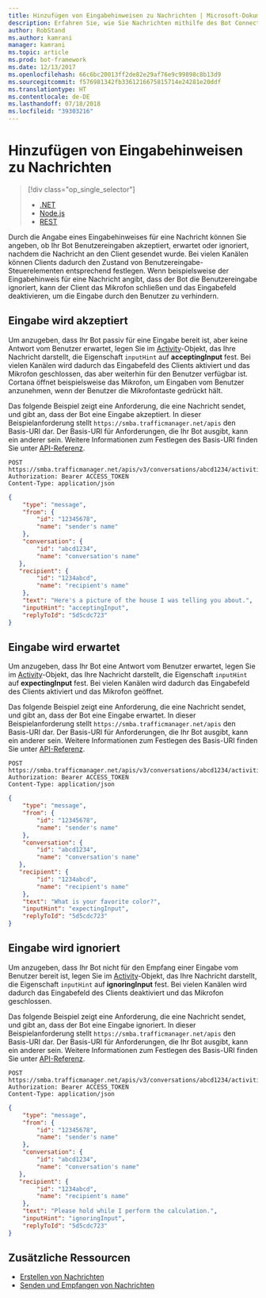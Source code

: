 ```yaml
---
title: Hinzufügen von Eingabehinweisen zu Nachrichten | Microsoft-Dokumentation
description: Erfahren Sie, wie Sie Nachrichten mithilfe des Bot Connector-Diensts Eingabehinweise zu Nachrichten hinzufügen.
author: RobStand
ms.author: kamrani
manager: kamrani
ms.topic: article
ms.prod: bot-framework
ms.date: 12/13/2017
ms.openlocfilehash: 66c6bc20013ff2de82e29af76e9c99898c8b13d9
ms.sourcegitcommit: f576981342fb3361216675815714e24281e20ddf
ms.translationtype: HT
ms.contentlocale: de-DE
ms.lasthandoff: 07/18/2018
ms.locfileid: "39303216"
---
```

# <a name="add-input-hints-to-messages"></a>Hinzufügen von Eingabehinweisen zu Nachrichten
> [!div class="op_single_selector"]
> - [.NET](../dotnet/bot-builder-dotnet-add-input-hints.md)
> - [Node.js](../nodejs/bot-builder-nodejs-send-input-hints.md)
> - [REST](../rest-api/bot-framework-rest-connector-add-input-hints.md)

Durch die Angabe eines Eingabehinweises für eine Nachricht können Sie angeben, ob Ihr Bot Benutzereingaben akzeptiert, erwartet oder ignoriert, nachdem die Nachricht an den Client gesendet wurde. Bei vielen Kanälen können Clients dadurch den Zustand von Benutzereingabe-Steuerelementen entsprechend festlegen. Wenn beispielsweise der Eingabehinweis für eine Nachricht angibt, dass der Bot die Benutzereingabe ignoriert, kann der Client das Mikrofon schließen und das Eingabefeld deaktivieren, um die Eingabe durch den Benutzer zu verhindern.

## <a name="accepting-input"></a>Eingabe wird akzeptiert

Um anzugeben, dass Ihr Bot passiv für eine Eingabe bereit ist, aber keine Antwort vom Benutzer erwartet, legen Sie im [Activity][Activity]-Objekt, das Ihre Nachricht darstellt, die Eigenschaft `inputHint` auf **acceptingInput** fest. Bei vielen Kanälen wird dadurch das Eingabefeld des Clients aktiviert und das Mikrofon geschlossen, das aber weiterhin für den Benutzer verfügbar ist. Cortana öffnet beispielsweise das Mikrofon, um Eingaben vom Benutzer anzunehmen, wenn der Benutzer die Mikrofontaste gedrückt hält. 

Das folgende Beispiel zeigt eine Anforderung, die eine Nachricht sendet, und gibt an, dass der Bot eine Eingabe akzeptiert. In dieser Beispielanforderung stellt `https://smba.trafficmanager.net/apis` den Basis-URI dar. Der Basis-URI für Anforderungen, die Ihr Bot ausgibt, kann ein anderer sein. Weitere Informationen zum Festlegen des Basis-URI finden Sie unter [API-Referenz](bot-framework-rest-connector-api-reference.md#base-uri).

```http
POST https://smba.trafficmanager.net/apis/v3/conversations/abcd1234/activities/5d5cdc723
Authorization: Bearer ACCESS_TOKEN
Content-Type: application/json
```

```json
{
    "type": "message",
    "from": {
        "id": "12345678",
        "name": "sender's name"
    },
    "conversation": {
        "id": "abcd1234",
        "name": "conversation's name"
   },
   "recipient": {
        "id": "1234abcd",
        "name": "recipient's name"
    },
    "text": "Here's a picture of the house I was telling you about.",
    "inputHint": "acceptingInput",
    "replyToId": "5d5cdc723"
}
```

## <a name="expecting-input"></a>Eingabe wird erwartet

Um anzugeben, dass Ihr Bot eine Antwort vom Benutzer erwartet, legen Sie im [Activity][Activity]-Objekt, das Ihre Nachricht darstellt, die Eigenschaft `inputHint` auf **expectingInput** fest. Bei vielen Kanälen wird dadurch das Eingabefeld des Clients aktiviert und das Mikrofon geöffnet. 

Das folgende Beispiel zeigt eine Anforderung, die eine Nachricht sendet, und gibt an, dass der Bot eine Eingabe erwartet. In dieser Beispielanforderung stellt `https://smba.trafficmanager.net/apis` den Basis-URI dar. Der Basis-URI für Anforderungen, die Ihr Bot ausgibt, kann ein anderer sein. Weitere Informationen zum Festlegen des Basis-URI finden Sie unter [API-Referenz](bot-framework-rest-connector-api-reference.md#base-uri).

```http
POST https://smba.trafficmanager.net/apis/v3/conversations/abcd1234/activities/5d5cdc723
Authorization: Bearer ACCESS_TOKEN
Content-Type: application/json
```

```json
{
    "type": "message",
    "from": {
        "id": "12345678",
        "name": "sender's name"
    },
    "conversation": {
        "id": "abcd1234",
        "name": "conversation's name"
   },
   "recipient": {
        "id": "1234abcd",
        "name": "recipient's name"
    },
    "text": "What is your favorite color?",
    "inputHint": "expectingInput",
    "replyToId": "5d5cdc723"
}
```

## <a name="ignoring-input"></a>Eingabe wird ignoriert
 
Um anzugeben, dass Ihr Bot nicht für den Empfang einer Eingabe vom Benutzer bereit ist, legen Sie im [Activity][Activity]-Objekt, das Ihre Nachricht darstellt, die Eigenschaft `inputHint` auf **ignoringInput** fest. Bei vielen Kanälen wird dadurch das Eingabefeld des Clients deaktiviert und das Mikrofon geschlossen. 

Das folgende Beispiel zeigt eine Anforderung, die eine Nachricht sendet, und gibt an, dass der Bot eine Eingabe ignoriert. In dieser Beispielanforderung stellt `https://smba.trafficmanager.net/apis` den Basis-URI dar. Der Basis-URI für Anforderungen, die Ihr Bot ausgibt, kann ein anderer sein. Weitere Informationen zum Festlegen des Basis-URI finden Sie unter [API-Referenz](bot-framework-rest-connector-api-reference.md#base-uri).

```http
POST https://smba.trafficmanager.net/apis/v3/conversations/abcd1234/activities/5d5cdc723
Authorization: Bearer ACCESS_TOKEN
Content-Type: application/json
```

```json
{
    "type": "message",
    "from": {
        "id": "12345678",
        "name": "sender's name"
    },
    "conversation": {
        "id": "abcd1234",
        "name": "conversation's name"
   },
   "recipient": {
        "id": "1234abcd",
        "name": "recipient's name"
    },
    "text": "Please hold while I perform the calculation.",
    "inputHint": "ignoringInput",
    "replyToId": "5d5cdc723"
}
```

## <a name="additional-resources"></a>Zusätzliche Ressourcen

- [Erstellen von Nachrichten](bot-framework-rest-connector-create-messages.md)
- [Senden und Empfangen von Nachrichten](bot-framework-rest-connector-send-and-receive-messages.md)

[Activity]: bot-framework-rest-connector-api-reference.md#activity-object